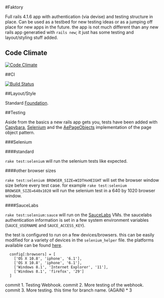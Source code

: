 #Faktory

Full rails 4.1.6 app with authentication (via devise) and testing structure in place. Can be used as a testbed for new testing ideas or as a jumping off place for new apps in the future. the app is not much different than any new rails app generatied with ```rails new```; it just has some testing and layout/styling stuff added.

## Code Climate

[![Code Climate](https://codeclimate.com/github/QuantumGeordie/faktory/badges/gpa.svg)](https://codeclimate.com/github/QuantumGeordie/faktory)

##CI

[![Build Status](https://travis-ci.org/QuantumGeordie/faktory.svg?branch=master)](https://travis-ci.org/QuantumGeordie/faktory)

##Layout/Style

Standard [Foundation](http://foundation.zurb.com/).

##Testing

Aside from the basics a new rails app gets you, tests have been added with [Capybara](http://jnicklas.github.io/capybara/), [Selenium](http://docs.seleniumhq.org/projects/webdriver/) and the [AePageObjects](https://github.com/appfolio/ae_page_objects) implementation of the page object pattern.

###Selenium

####standard

```rake test:selenium``` will run the selenium tests like expected.

####other browser sizes

```rake test:selenium BROWSER_SIZE=WIDTHxHEIGHT``` will set the browser window size before every test case. for example ```rake test:selenium BROWSER_SIZE=640x1020``` will run the selenium test in a 640 by 1020 browser window.

####SauceLabs

```rake test:selenium:sauce``` will run on the [SauceLabs](https://saucelabs.com) VMs. the saucelabs authentication information is set in a few system environment variables (```SAUCE_USERNAME``` and ```SAUCE_ACCESS_KEY```).

the test is configured to run on a few devices/browsers. this can be easily modified for a variety of devices in the ```selenium_helper``` file. the platforms available can be found [here](https://saucelabs.com/platforms).

```
  config[:browsers] = [
    ['OS X 10.8', 'iphone', '6.1'],
    ['OS X 10.8', 'iphone', '6.1'],
    ['Windows 8.1', 'Internet Explorer', '11'],
    ['Windows 8.1', 'firefox', '29']
  ]
```

commit 1. Testing Webhook.
commit 2. More testing of the webhook.
commit 3. More testing. this time for branch name. (AGAIN) * 3
